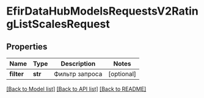 # EfirDataHubModelsRequestsV2RatingListScalesRequest

## Properties
Name | Type | Description | Notes
------------ | ------------- | ------------- | -------------
**filter** | **str** | Фильтр запроса | [optional] 

[[Back to Model list]](../README.md#documentation-for-models) [[Back to API list]](../README.md#documentation-for-api-endpoints) [[Back to README]](../README.md)

